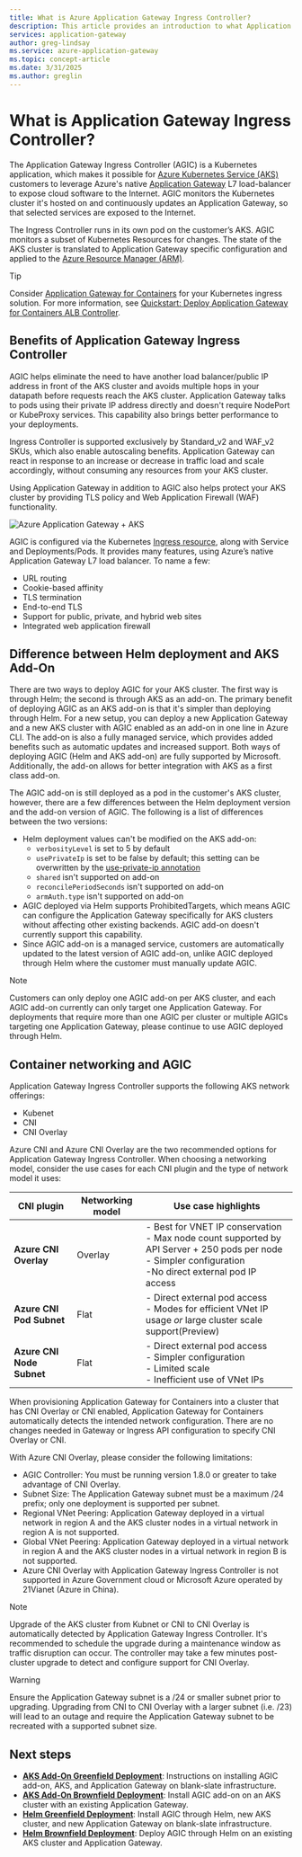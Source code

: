 ```yaml
---
title: What is Azure Application Gateway Ingress Controller?
description: This article provides an introduction to what Application Gateway Ingress Controller is. 
services: application-gateway
author: greg-lindsay
ms.service: azure-application-gateway
ms.topic: concept-article
ms.date: 3/31/2025
ms.author: greglin
---
```


# What is Application Gateway Ingress Controller?
The Application Gateway Ingress Controller (AGIC) is a Kubernetes application, which makes it possible for [Azure Kubernetes Service (AKS)](https://azure.microsoft.com/services/kubernetes-service/) customers to leverage Azure's native [Application Gateway](https://azure.microsoft.com/services/application-gateway/) L7 load-balancer to expose cloud software to the Internet. AGIC monitors the Kubernetes cluster it's hosted on and continuously updates an Application Gateway, so that selected services are exposed to the Internet.

The Ingress Controller runs in its own pod on the customer’s AKS. AGIC monitors a subset of Kubernetes Resources for changes. The state of the AKS cluster is translated to Application Gateway specific configuration and applied to the [Azure Resource Manager (ARM)](../azure-resource-manager/management/overview.md).

> [!TIP]
> Consider [Application Gateway for Containers](for-containers/overview.md) for your Kubernetes ingress solution. For more information, see [Quickstart: Deploy Application Gateway for Containers ALB Controller](for-containers/quickstart-deploy-application-gateway-for-containers-alb-controller.md).

## Benefits of Application Gateway Ingress Controller
AGIC helps eliminate the need to have another load balancer/public IP address in front of the AKS cluster and avoids multiple hops in your datapath before requests reach the AKS cluster. Application Gateway talks to pods using their private IP address directly and doesn't require NodePort or KubeProxy services. This capability also brings better performance to your deployments.

Ingress Controller is supported exclusively by Standard_v2 and WAF_v2 SKUs, which also enable autoscaling benefits. Application Gateway can react in response to an increase or decrease in traffic load and scale accordingly, without consuming any resources from your AKS cluster.

Using Application Gateway in addition to AGIC also helps protect your AKS cluster by providing TLS policy and Web Application Firewall (WAF) functionality.

![Azure Application Gateway + AKS](./media/application-gateway-ingress-controller-overview/architecture.png)

AGIC is configured via the Kubernetes [Ingress resource](https://kubernetes.io/docs/concepts/services-networking/ingress/), along with Service and Deployments/Pods. It provides many features, using Azure’s native Application Gateway L7 load balancer. To name a few:
  - URL routing
  - Cookie-based affinity
  - TLS termination
  - End-to-end TLS
  - Support for public, private, and hybrid web sites
  - Integrated web application firewall

## Difference between Helm deployment and AKS Add-On
There are two ways to deploy AGIC for your AKS cluster. The first way is through Helm; the second is through AKS as an add-on. The primary benefit of deploying AGIC as an AKS add-on is that it's simpler than deploying through Helm. For a new setup, you can deploy a new Application Gateway and a new AKS cluster with AGIC enabled as an add-on in one line in Azure CLI. The add-on is also a fully managed service, which provides added benefits such as automatic updates and increased support. Both ways of deploying AGIC (Helm and AKS add-on) are fully supported by Microsoft. Additionally, the add-on allows for better integration with AKS as a first class add-on.

The AGIC add-on is still deployed as a pod in the customer's AKS cluster, however, there are a few differences between the Helm deployment version and the add-on version of AGIC. The following is a list of differences between the two versions: 
  - Helm deployment values can't be modified on the AKS add-on:
    - `verbosityLevel` is set to 5 by default
    - `usePrivateIp` is set to be false by default; this setting can be overwritten by the [use-private-ip annotation](ingress-controller-annotations.md#use-private-ip)
    - `shared` isn't supported on add-on 
    - `reconcilePeriodSeconds` isn't supported on add-on
    - `armAuth.type` isn't supported on add-on
  - AGIC deployed via Helm supports ProhibitedTargets, which means AGIC can configure the Application Gateway specifically for AKS clusters without affecting other existing backends. AGIC add-on doesn't currently support this capability. 
  - Since AGIC add-on is a managed service, customers are automatically updated to the latest version of AGIC add-on, unlike AGIC deployed through Helm where the customer must manually update AGIC. 

> [!NOTE]
> Customers can only deploy one AGIC add-on per AKS cluster, and each AGIC add-on currently can only target one Application Gateway. For deployments that require more than one AGIC per cluster or multiple AGICs targeting one Application Gateway, please continue to use AGIC deployed through Helm. 

## Container networking and AGIC

Application Gateway Ingress Controller supports the following AKS network offerings:

- Kubenet
- CNI
- CNI Overlay

Azure CNI and Azure CNI Overlay are the two recommended options for Application Gateway Ingress Controller.  When choosing a networking model, consider the use cases for each CNI plugin and the type of network model it uses:

| CNI plugin | Networking model | Use case highlights |
|-------------|----------------------|-----------------------|
| **Azure CNI Overlay** | Overlay | - Best for VNET IP conservation<br/>- Max node count supported by API Server + 250 pods per node<br/>- Simpler configuration<br/> -No direct external pod IP access |
| **Azure CNI Pod Subnet** | Flat | - Direct external pod access<br/>- Modes for efficient VNet IP usage _or_ large cluster scale support(Preview) |
| **Azure CNI Node Subnet** | Flat | - Direct external pod access<br/>- Simpler configuration <br/>- Limited scale <br/>- Inefficient use of VNet IPs |

When provisioning Application Gateway for Containers into a cluster that has CNI Overlay or CNI enabled, Application Gateway for Containers automatically detects the intended network configuration. There are no changes needed in Gateway or Ingress API configuration to specify CNI Overlay or CNI.

With Azure CNI Overlay, please consider the following limitations:

* AGIC Controller: You must be running version 1.8.0 or greater to take advantage of CNI Overlay.
* Subnet Size: The Application Gateway subnet must be a maximum /24 prefix; only one deployment is supported per subnet.
* Regional VNet Peering: Application Gateway deployed in a virtual network in region A and the AKS cluster nodes in a virtual network in region A is not supported.
* Global VNet Peering: Application Gateway deployed in a virtual network in region A and the AKS cluster nodes in a virtual network in region B is not supported.
* Azure CNI Overlay with Application Gateway Ingress Controller is not supported in Azure Government cloud or Microsoft Azure operated by 21Vianet (Azure in China).

>[!Note]
>Upgrade of the AKS cluster from Kubnet or CNI to CNI Overlay is automatically detected by Application Gateway Ingress Controller. It's recommended to schedule the upgrade during a maintenance window as traffic disruption can occur. The controller may take a few minutes post-cluster upgrade to detect and configure support for CNI Overlay.

>[!WARNING]
> Ensure the Application Gateway subnet is a /24 or smaller subnet prior to upgrading. Upgrading from CNI to CNI Overlay with a larger subnet (i.e. /23) will lead to an outage and require the Application Gateway subnet to be recreated with a supported subnet size.

## Next steps
- [**AKS Add-On Greenfield Deployment**](tutorial-ingress-controller-add-on-new.md): Instructions on installing AGIC add-on, AKS, and Application Gateway on blank-slate infrastructure.
- [**AKS Add-On Brownfield Deployment**](tutorial-ingress-controller-add-on-existing.md): Install AGIC add-on on an AKS cluster with an existing Application Gateway.
- [**Helm Greenfield Deployment**](ingress-controller-install-new.md): Install AGIC through Helm, new AKS cluster, and new Application Gateway on blank-slate infrastructure.
- [**Helm Brownfield Deployment**](ingress-controller-install-existing.md): Deploy AGIC through Helm on an existing AKS cluster and Application Gateway.
